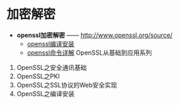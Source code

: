 # 加密解密

- **openssl加密解密** —— <http://www.openssl.org/source/>
  - [openssl编译安装](openssl/install.md)
  - [openssl命令详解](openssl/command.md)
OpenSSL从基础到应用系列
1) OpenSSL之安全通讯基础 
2) OpenSSL之PKI
3) OpenSSL之SSL协议的Web安全实现
4) OpenSSL之编译安装